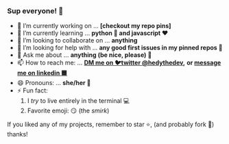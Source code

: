 ### Sup everyone! 👋

- 🔭 I’m currently working on ... **[checkout my repo pins]**
- 🌱 I’m currently learning ... **python :snake: and javascript :heart:**
- 👯 I’m looking to collaborate on ... **anything**
- 🤔 I’m looking for help with ... **any good first issues in my pinned repos :pencil:**
- 💬 Ask me about ... **anything (be nice, please) :heart_decoration:**
- 📫 How to reach me: ... **[DM me on :bird:twitter @hedythedev](https://twitter.com/hedythedev),**
**or [message me on linkedin :blue_square:](https://www.linkedin.com/in/hedy-li-8608831a6/)**
- 😄 Pronouns: ... **she/her :girl:**
- ⚡ Fun fact: 
   1. I *try* to live entirely in the terminal :computer:
   2. Favorite emoji: :smirk: (the *smirk*)


If you liked any of my projects, remember to star :star:, (and probably fork :fork_and_knife:) thanks!
